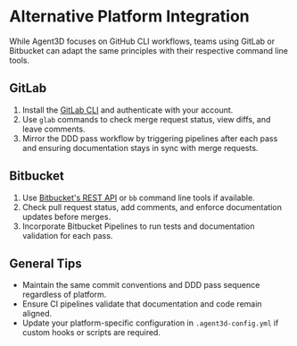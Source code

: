 # Alternative Platform Integration

While Agent3D focuses on GitHub CLI workflows, teams using GitLab or Bitbucket can adapt the same principles with their respective command line tools.

## GitLab
1. Install the [GitLab CLI](https://gitlab.com/gitlab-org/cli) and authenticate with your account.
2. Use `glab` commands to check merge request status, view diffs, and leave comments.
3. Mirror the DDD pass workflow by triggering pipelines after each pass and ensuring documentation stays in sync with merge requests.

## Bitbucket
1. Use [Bitbucket's REST API](https://developer.atlassian.com/cloud/bitbucket/rest/api-group-pullrequests/) or `bb` command line tools if available.
2. Check pull request status, add comments, and enforce documentation updates before merges.
3. Incorporate Bitbucket Pipelines to run tests and documentation validation for each pass.

## General Tips
- Maintain the same commit conventions and DDD pass sequence regardless of platform.
- Ensure CI pipelines validate that documentation and code remain aligned.
- Update your platform-specific configuration in `.agent3d-config.yml` if custom hooks or scripts are required.
